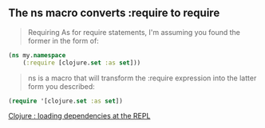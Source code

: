 

## The ns macro converts :require to require

> Requiring
> As for require statements, I'm assuming you found the former in the form of:

```clojure
(ns my.namespace
    (:require [clojure.set :as set]))

```

> ns is a macro that will transform the :require expression into the latter form you described:

```clojure
(require '[clojure.set :as set])
```

[Clojure : loading dependencies at the REPL](https://stackoverflow.com/questions/9810841/clojure-loading-dependencies-at-the-repl)
